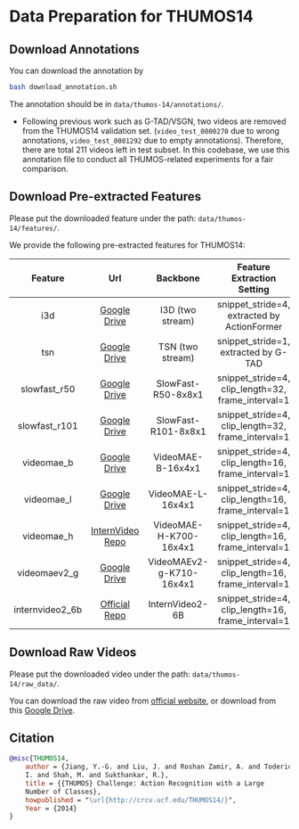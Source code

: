 # Data Preparation for THUMOS14

## Download Annotations

You can download the annotation by
```bash
bash download_annotation.sh
```
The annotation should be in `data/thumos-14/annotations/`.

- Following previous work such as G-TAD/VSGN, two videos are removed from the THUMOS14 validation set. (`video_test_0000270` due to wrong annotations, `video_test_0001292` due to empty annotations). Therefore, there are total 211 videos left in test subset. In this codebase, we use this annotation file to conduct all THUMOS-related experiments for a fair comparison.


## Download Pre-extracted Features

Please put the downloaded feature under the path: `data/thumos-14/features/`.


We provide the following pre-extracted features for THUMOS14:

|     Feature     |                                                                          Url                                                                           |         Backbone         |             Feature Extraction Setting             |
| :-------------: | :----------------------------------------------------------------------------------------------------------------------------------------------------: | :----------------------: | :------------------------------------------------: |
|       i3d       |                           [Google Drive](https://drive.google.com/file/d/1bxpfdFRQNCFlQ39aIocLjSt0C6_M6t6N/view?usp=sharing)                           |     I3D (two stream)     |    snippet_stride=4, extracted by ActionFormer     |
|       tsn       |                           [Google Drive](https://drive.google.com/file/d/1z5s8WTwZCXkGFRCT0jhyJhcJEGcGGcTx/view?usp=sharing)                           |     TSN (two stream)     |        snippet_stride=1, extracted by G-TAD        |
|  slowfast_r50   |                           [Google Drive](https://drive.google.com/file/d/1ORcNmUcPXezDtOfCPawuTf6UkiQ--PQv/view?usp=sharing)                           |    SlowFast-R50-8x8x1    | snippet_stride=4, clip_length=32, frame_interval=1 |
|  slowfast_r101  |                           [Google Drive](https://drive.google.com/file/d/1L5WT2Qo-ZZ2sBtgv4uYXUHE8w5CGy5dy/view?usp=sharing)                           |   SlowFast-R101-8x8x1    | snippet_stride=4, clip_length=32, frame_interval=1 |
|   videomae_b    |                           [Google Drive](https://drive.google.com/file/d/1qI20zPzjJ5rHz1G9QyJEksfw-QW9oSVu/view?usp=sharing)                           |    VideoMAE-B-16x4x1     | snippet_stride=4, clip_length=16, frame_interval=1 |
|   videomae_l    |                           [Google Drive](https://drive.google.com/file/d/1-qHD6s8w21TCeExp9DPtAGX409OjwW18/view?usp=sharing)                           |    VideoMAE-L-16x4x1     | snippet_stride=4, clip_length=16, frame_interval=1 |
|   videomae_h    | [InternVideo Repo](https://github.com/OpenGVLab/InternVideo/tree/main/Downstream/Temporal-Action-Localization#to-reproduce-our-results-of-internvideo) |  VideoMAE-H-K700-16x4x1  | snippet_stride=4, clip_length=16, frame_interval=1 |
|  videomaev2_g   |                           [Google Drive](https://drive.google.com/file/d/1FRoCz_ZS13faRLN6ocfwghsmIsENLz7_/view?usp=sharing)                           | VideoMAEv2-g-K710-16x4x1 | snippet_stride=4, clip_length=16, frame_interval=1 |
| internvideo2_6b |           [Official Repo](https://github.com/OpenGVLab/video-mamba-suite/blob/main/video-mamba-suite/temporal-action-localization/README.md)           |     InternVideo2-6B      | snippet_stride=4, clip_length=16, frame_interval=1 |

## Download Raw Videos

Please put the downloaded video under the path: `data/thumos-14/raw_data/`.

You can download the raw video from [official website](https://www.crcv.ucf.edu/THUMOS14/download.html), or download from this [Google Drive](https://drive.google.com/file/d/1oI1_xNpQ1yIUT92rlXuaqnvOzHXxMeui/view?usp=sharing).

## Citation

```BibTeX
@misc{THUMOS14,
    author = {Jiang, Y.-G. and Liu, J. and Roshan Zamir, A. and Toderici, G. and Laptev,
    I. and Shah, M. and Sukthankar, R.},
    title = {{THUMOS} Challenge: Action Recognition with a Large
    Number of Classes},
    howpublished = "\url{http://crcv.ucf.edu/THUMOS14/}",
    Year = {2014}
}
```
